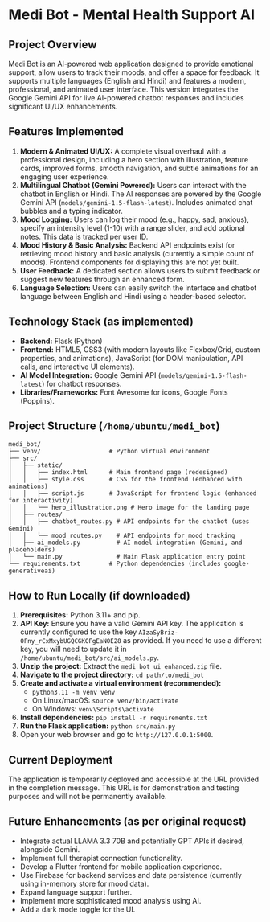 # Medi Bot - Mental Health Support AI

## Project Overview

Medi Bot is an AI-powered web application designed to provide emotional support, allow users to track their moods, and offer a space for feedback. It supports multiple languages (English and Hindi) and features a modern, professional, and animated user interface. This version integrates the Google Gemini API for live AI-powered chatbot responses and includes significant UI/UX enhancements.

## Features Implemented

1.  **Modern & Animated UI/UX:** A complete visual overhaul with a professional design, including a hero section with illustration, feature cards, improved forms, smooth navigation, and subtle animations for an engaging user experience.
2.  **Multilingual Chatbot (Gemini Powered):** Users can interact with the chatbot in English or Hindi. The AI responses are powered by the Google Gemini API (`models/gemini-1.5-flash-latest`). Includes animated chat bubbles and a typing indicator.
3.  **Mood Logging:** Users can log their mood (e.g., happy, sad, anxious), specify an intensity level (1-10) with a range slider, and add optional notes. This data is tracked per user ID.
4.  **Mood History & Basic Analysis:** Backend API endpoints exist for retrieving mood history and basic analysis (currently a simple count of moods). Frontend components for displaying this are not yet built.
5.  **User Feedback:** A dedicated section allows users to submit feedback or suggest new features through an enhanced form.
6.  **Language Selection:** Users can easily switch the interface and chatbot language between English and Hindi using a header-based selector.

## Technology Stack (as implemented)

*   **Backend:** Flask (Python)
*   **Frontend:** HTML5, CSS3 (with modern layouts like Flexbox/Grid, custom properties, and animations), JavaScript (for DOM manipulation, API calls, and interactive UI elements).
*   **AI Model Integration:** Google Gemini API (`models/gemini-1.5-flash-latest`) for chatbot responses.
*   **Libraries/Frameworks:** Font Awesome for icons, Google Fonts (Poppins).

## Project Structure (`/home/ubuntu/medi_bot`)

```
medi_bot/
├── venv/                   # Python virtual environment
├── src/
│   ├── static/
│   │   ├── index.html      # Main frontend page (redesigned)
│   │   ├── style.css       # CSS for the frontend (enhanced with animations)
│   │   ├── script.js       # JavaScript for frontend logic (enhanced for interactivity)
│   │   └── hero_illustration.png # Hero image for the landing page
│   ├── routes/
│   │   ├── chatbot_routes.py # API endpoints for the chatbot (uses Gemini)
│   │   └── mood_routes.py    # API endpoints for mood tracking
│   ├── ai_models.py          # AI model integration (Gemini, and placeholders)
│   └── main.py               # Main Flask application entry point
└── requirements.txt        # Python dependencies (includes google-generativeai)
```

## How to Run Locally (if downloaded)

1.  **Prerequisites:** Python 3.11+ and pip.
2.  **API Key:** Ensure you have a valid Gemini API key. The application is currently configured to use the key `AIzaSyBriz-OFny_rCxMxybUGQCGKOFgEaNOE28` as provided. If you need to use a different key, you will need to update it in `/home/ubuntu/medi_bot/src/ai_models.py`.
3.  **Unzip the project:** Extract the `medi_bot_ui_enhanced.zip` file.
4.  **Navigate to the project directory:** `cd path/to/medi_bot`
5.  **Create and activate a virtual environment (recommended):**
    *   `python3.11 -m venv venv`
    *   On Linux/macOS: `source venv/bin/activate`
    *   On Windows: `venv\Scripts\activate`
6.  **Install dependencies:** `pip install -r requirements.txt`
7.  **Run the Flask application:** `python src/main.py`
8.  Open your web browser and go to `http://127.0.0.1:5000`.

## Current Deployment

The application is temporarily deployed and accessible at the URL provided in the completion message. This URL is for demonstration and testing purposes and will not be permanently available.

## Future Enhancements (as per original request)

*   Integrate actual LLAMA 3.3 70B and potentially GPT APIs if desired, alongside Gemini.
*   Implement full therapist connection functionality.
*   Develop a Flutter frontend for mobile application experience.
*   Use Firebase for backend services and data persistence (currently using in-memory store for mood data).
*   Expand language support further.
*   Implement more sophisticated mood analysis using AI.
*   Add a dark mode toggle for the UI.

